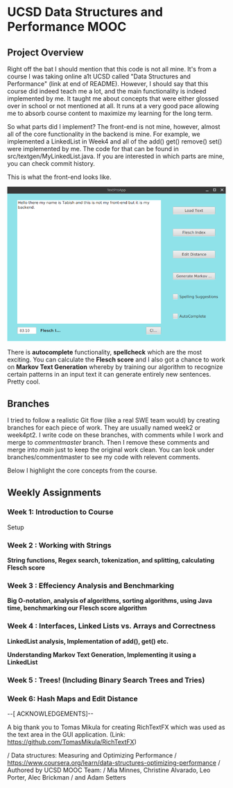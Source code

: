 # UCSD Data Structures and Performance MOOC 

## Project Overview 

Right off the bat I should mention that this code is not all mine. It's from a course I was taking online a1t UCSD called "Data Structures and Performance" (link at end of README). However, I should say that this course did indeed teach me a lot, and the main functionality is indeed implemented by me. It taught me about concepts that were either glossed over in school or not mentioned at all. It runs at a very good pace allowing me to absorb course content to maximize my learning for the long term. 

So what parts did I implement? The front-end is not mine, however, almost all of the core functionality in the backend is mine. For example, we implemented a LinkedList in Week4 and all of the add() get() remove() set() were implemented by me. The code for that can be found in src/textgen/MyLinkedList.java. If you are interested in which parts are mine, you can check commit history.  

This is what the front-end looks like. 

![alt text](https://github.com/trashidi98/UCSD_DataStructures_Course/blob/commentmaster/front-end.png "TextEditor App")

There is **autocomplete** functionality, **spellcheck** which are the most exciting. You can calculate the **Flesch score** and I also got a chance to work on **Markov Text Generation** whereby by training our algorithm to recognize certain patterns in an input text it can generate entirely new sentences. Pretty cool. 

## Branches 

I tried to follow a realistic Git flow (like a real SWE team would) by creating branches for each piece of work. They are usually named week2 or week4pt2. I write code on these branches, with comments while I work and merge to *commentmaster* branch. Then I remove these comments and merge into *main* just to keep the original work clean. You can look under branches/commentmaster to see my code with relevent comments. 


Below I highlight the core concepts from the course.

## Weekly Assignments 

### Week 1: Introduction to Course  

Setup 

### Week 2 : Working with Strings 

**String functions, Regex search, tokenization, and splitting, calculating Flesch score**

### Week 3 : Effeciency Analysis and Benchmarking 

**Big O-notation, analysis of algorithms, sorting algorithms, using Java time, benchmarking our Flesch score algorithm**


### Week 4 : Interfaces, Linked Lists vs. Arrays and Correctness

**LinkedList analysis, Implementation of add(), get() etc.**

**Understanding Markov Text Generation, Implementing it using a LinkedList**

### Week 5 : Trees! (Including Binary Search Trees and Tries) 

### Week 6: Hash Maps and Edit Distance 


--[ ACKNOWLEDGEMENTS]--

A big thank you to Tomas Mikula for creating RichTextFX 
which was used as the text area in the GUI application.
(Link: https://github.com/TomasMikula/RichTextFX)

/ Data structures: Measuring and Optimizing Performance
/ https://www.coursera.org/learn/data-structures-optimizing-performance
/ Authored by UCSD MOOC Team:
/ Mia Minnes, Christine Alvarado, Leo Porter, Alec Brickman
/ and Adam Setters

